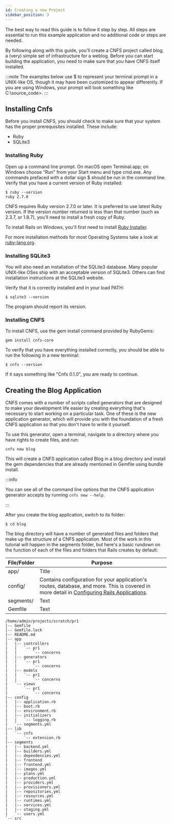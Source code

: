 ```yaml
---
id: Creating a new Project
sidebar_position: 3
---
```


The best way to read this guide is to follow it step by step. All steps are essential to run this example
 application and no additional code or steps are needed.

By following along with this guide, you'll create a CNFS project called blog, a (very) simple set of infrastructure
for a weblog. Before you can start building the application, you need to make sure that you have CNFS itself installed.

:::note
The examples below use $ to represent your terminal prompt in a UNIX-like OS, though it may have been customized to
 appear differently. If you are using Windows, your prompt will look something like C:\source_code>.
:::

## Installing Cnfs

Before you install CNFS, you should check to make sure that your system has the proper prerequisites installed. These include:

- Ruby
- SQLite3

### Installing Ruby

Open up a command line prompt. On macOS open Terminal.app; on Windows choose "Run" from your Start menu
 and type cmd.exe. Any commands prefaced with a dollar sign $ should be run in the command line.
 Verify that you have a current version of Ruby installed:

```shell
$ ruby --version
ruby 2.7.0
```

CNFS requires Ruby version 2.7.0 or later. It is preferred to use latest Ruby version.
If the version number returned is less than that number (such as 2.3.7, or 1.8.7), you'll need to install a fresh copy of Ruby.

To install Rails on Windows, you'll first need to install [Ruby Installer](https://rubyinstaller.org).

For more installation methods for most Operating Systems take a look at [ruby-lang.org](https://www.ruby-lang.org/en/documentation/installation).

### Installing SQLite3

You will also need an installation of the SQLite3 database. Many popular UNIX-like OSes ship with an 
acceptable version of SQLite3. Others can find installation instructions at the SQLite3 website.

Verify that it is correctly installed and in your load PATH:

```shell
$ sqlite3 --version
```

The program should report its version.

### Installing CNFS

To install CNFS, use the gem install command provided by RubyGems:

```shell
gem install cnfs-core
```

To verify that you have everything installed correctly, you should be able to run the following in a new terminal:

```shell
$ cnfs --version
```

If it says something like "Cnfs 0.1.0", you are ready to continue.


## Creating the Blog Application

CNFS comes with a number of scripts called generators that are designed to make your development life easier 
by creating everything that's necessary to start working on a particular task. One of these is the new 
application generator, which will provide you with the foundation of a fresh CNFS application so that 
you don't have to write it yourself.

To use this generator, open a terminal, navigate to a directory where you have rights to create files, and run:

```shell
cnfs new blog
```

This will create a CNFS application called Blog in a blog directory and install the gem dependencies that are 
already mentioned in Gemfile using bundle install.

:::info

You can see all of the command line options that the CNFS application generator accepts by running `cnfs new --help`.

:::

After you create the blog application, switch to its folder:

```shell
$ cd blog
```

The blog directory will have a number of generated files and folders that make up the structure of a CNFS application.
 Most of the work in this tutorial will happen in the segments folder, but here's a basic rundown on the function 
of each of the files and folders that Rails creates by default:

| File/Folder | Purpose |
| ----------- | ----------- |
| app/ | Title       |
| config/ | Contains configuration for your application's routes, database, and more. This is covered in more detail in [Configuring Rails Applications](../guides/project%20configuration). |
| segments/ | Text        |
| Gemfile | Text        |

 
```shell
/home/admin/projects/scratch/pr1
|-- Gemfile
|-- Gemfile.lock
|-- README.md
|-- app
|   |-- controllers
|   |   `-- pr1
|   |       `-- concerns
|   |-- generators
|   |   `-- pr1
|   |       `-- concerns
|   |-- models
|   |   `-- pr1
|   |       `-- concerns
|   `-- views
|       `-- pr1
|           `-- concerns
|-- config
|   |-- application.rb
|   |-- boot.rb
|   |-- environment.rb
|   |-- initializers
|   |   `-- logging.rb
|   `-- segments.yml
|-- lib
|   `-- cnfs
|       `-- extension.rb
|-- segments
|   |-- backend.yml
|   |-- builders.yml
|   |-- dependencies.yml
|   |-- frontend
|   |-- frontend.yml
|   |-- images.yml
|   |-- plans.yml
|   |-- production.yml
|   |-- providers.yml
|   |-- provisioners.yml
|   |-- repositories.yml
|   |-- resources.yml
|   |-- runtimes.yml
|   |-- services.yml
|   |-- staging.yml
|   `-- users.yml
`-- src

```
